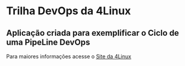 # Trilha DevOps da 4Linux

<!-- Altere a Flag abaixo com sua URL do seu usuário do Github -->
<!--
![Pipeline Status](https://github.com/caiodelgadonew/DevOpsLab-HelloWorld/actions/workflows/pipeline.yml/badge.svg) 
-->

## Aplicação criada para exemplificar o Ciclo de uma PipeLine DevOps


Para maiores informações acesse o [Site da 4Linux](https://www.4linux.com.br/cursos/devops)
